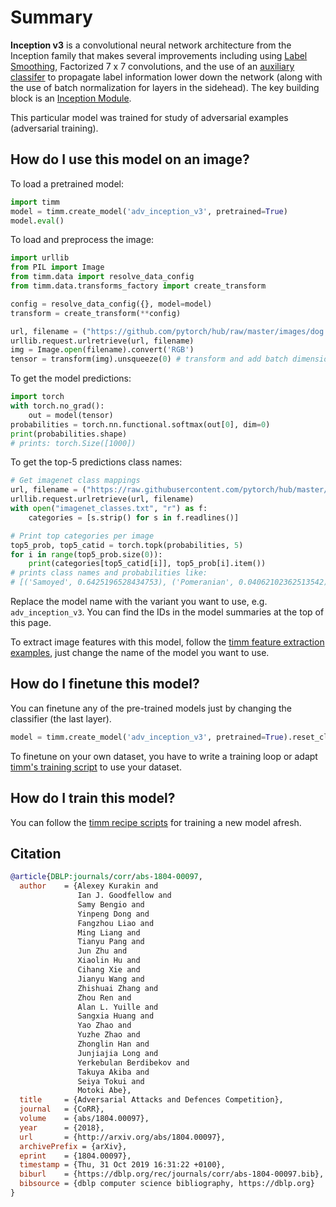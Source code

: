 # Summary

**Inception v3** is a convolutional neural network architecture from the Inception family that makes several improvements including using [Label Smoothing](https://paperswithcode.com/method/label-smoothing), Factorized 7 x 7 convolutions, and the use of an [auxiliary classifer](https://paperswithcode.com/method/auxiliary-classifier) to propagate label information lower down the network (along with the use of batch normalization for layers in the sidehead). The key building block is an [Inception Module](https://paperswithcode.com/method/inception-v3-module).

This particular model was trained for study of adversarial examples (adversarial training).

## How do I use this model on an image?
To load a pretrained model:

```python
import timm
model = timm.create_model('adv_inception_v3', pretrained=True)
model.eval()
```

To load and preprocess the image:
```python 
import urllib
from PIL import Image
from timm.data import resolve_data_config
from timm.data.transforms_factory import create_transform

config = resolve_data_config({}, model=model)
transform = create_transform(**config)

url, filename = ("https://github.com/pytorch/hub/raw/master/images/dog.jpg", "dog.jpg")
urllib.request.urlretrieve(url, filename)
img = Image.open(filename).convert('RGB')
tensor = transform(img).unsqueeze(0) # transform and add batch dimension
```

To get the model predictions:
```python
import torch
with torch.no_grad():
    out = model(tensor)
probabilities = torch.nn.functional.softmax(out[0], dim=0)
print(probabilities.shape)
# prints: torch.Size([1000])
```

To get the top-5 predictions class names:
```python
# Get imagenet class mappings
url, filename = ("https://raw.githubusercontent.com/pytorch/hub/master/imagenet_classes.txt", "imagenet_classes.txt")
urllib.request.urlretrieve(url, filename) 
with open("imagenet_classes.txt", "r") as f:
    categories = [s.strip() for s in f.readlines()]

# Print top categories per image
top5_prob, top5_catid = torch.topk(probabilities, 5)
for i in range(top5_prob.size(0)):
    print(categories[top5_catid[i]], top5_prob[i].item())
# prints class names and probabilities like:
# [('Samoyed', 0.6425196528434753), ('Pomeranian', 0.04062102362513542), ('keeshond', 0.03186424449086189), ('white wolf', 0.01739676296710968), ('Eskimo dog', 0.011717947199940681)]
```

Replace the model name with the variant you want to use, e.g. `adv_inception_v3`. You can find the IDs in the model summaries at the top of this page.

To extract image features with this model, follow the [timm feature extraction examples](https://rwightman.github.io/pytorch-image-models/feature_extraction/), just change the name of the model you want to use.

## How do I finetune this model?
You can finetune any of the pre-trained models just by changing the classifier (the last layer).
```python
model = timm.create_model('adv_inception_v3', pretrained=True).reset_classifier(NUM_FINETUNE_CLASSES)
```
To finetune on your own dataset, you have to write a training loop or adapt [timm's training
script](https://github.com/rwightman/pytorch-image-models/blob/master/train.py) to use your dataset.

## How do I train this model?

You can follow the [timm recipe scripts](https://rwightman.github.io/pytorch-image-models/scripts/) for training a new model afresh.

## Citation

```BibTeX
@article{DBLP:journals/corr/abs-1804-00097,
  author    = {Alexey Kurakin and
               Ian J. Goodfellow and
               Samy Bengio and
               Yinpeng Dong and
               Fangzhou Liao and
               Ming Liang and
               Tianyu Pang and
               Jun Zhu and
               Xiaolin Hu and
               Cihang Xie and
               Jianyu Wang and
               Zhishuai Zhang and
               Zhou Ren and
               Alan L. Yuille and
               Sangxia Huang and
               Yao Zhao and
               Yuzhe Zhao and
               Zhonglin Han and
               Junjiajia Long and
               Yerkebulan Berdibekov and
               Takuya Akiba and
               Seiya Tokui and
               Motoki Abe},
  title     = {Adversarial Attacks and Defences Competition},
  journal   = {CoRR},
  volume    = {abs/1804.00097},
  year      = {2018},
  url       = {http://arxiv.org/abs/1804.00097},
  archivePrefix = {arXiv},
  eprint    = {1804.00097},
  timestamp = {Thu, 31 Oct 2019 16:31:22 +0100},
  biburl    = {https://dblp.org/rec/journals/corr/abs-1804-00097.bib},
  bibsource = {dblp computer science bibliography, https://dblp.org}
}
```

<!--
Models:
- Name: adv_inception_v3
  Metadata:
    FLOPs: 7352418880
    Training Data:
    - ImageNet
    Architecture:
    - 1x1 Convolution
    - Auxiliary Classifier
    - Average Pooling
    - Average Pooling
    - Batch Normalization
    - Convolution
    - Dense Connections
    - Dropout
    - Inception-v3 Module
    - Max Pooling
    - ReLU
    - Softmax
    File Size: 95549439
    Tasks:
    - Image Classification
    ID: adv_inception_v3
    Crop Pct: '0.875'
    Image Size: '299'
    Interpolation: bicubic
  Code: https://github.com/rwightman/pytorch-image-models/blob/d8e69206be253892b2956341fea09fdebfaae4e3/timm/models/inception_v3.py#L456
  In Collection: Adversarial Inception v3
Collections:
- Name: Adversarial Inception v3
  Paper:
    title: Adversarial Attacks and Defences Competition
    url: https://paperswithcode.com//paper/adversarial-attacks-and-defences-competition
  type: model-index
Type: model-index
-->